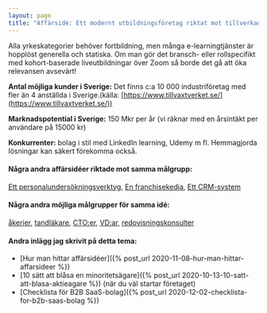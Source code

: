 ```yaml
---
layout: page
title: "Affärsidé: Ett modernt utbildningsföretag riktat mot tillverkande industri"
---
```

Alla yrkeskategorier behöver fortbildning, men många e-learningtjänster är hopplöst generella och statiska. Om man gör det bransch- eller rollspecifikt med kohort-baserade liveutbildningar över Zoom så borde det gå att öka relevansen avsevärt!

**Antal möjliga kunder i Sverige:** Det finns c:a 10 000 industriföretag med fler än 4 anställda i Sverige.(källa: [https://www.tillvaxtverket.se/](https://www.tillvaxtverket.se/))

**Marknadspotential i Sverige:** 150 Mkr per år (vi räknar med en årsintäkt per användare på 15000 kr)

**Konkurrenter:** bolag i stil med LinkedIn learning, Udemy m fl. Hemmagjorda lösningar kan säkert förekomma också.

#### Några andra affärsidéer riktade mot samma målgrupp:
[Ett personalundersökningsverktyg](/affarsideer/ett-personalundersokningsverktyg-for-tillverkande-industri/), [En franchisekedja](/affarsideer/en-franchisekedja-av-tillverkande-industri/), [Ett CRM-system](/affarsideer/ett-crm-system-for-tillverkande-industri/)


#### Några andra möjliga målgrupper för samma idé:
[åkerier](/affarsideer/ett-modernt-utbildningsforetag-riktat-mot-akerier/), [tandläkare](/affarsideer/ett-modernt-utbildningsforetag-riktat-mot-tandlakare/), [CTO:er](/affarsideer/ett-modernt-utbildningsforetag-riktat-mot-cto-er/), [VD:ar](/affarsideer/ett-modernt-utbildningsforetag-riktat-mot-vd-ar/), [redovisningskonsulter](/affarsideer/ett-modernt-utbildningsforetag-riktat-mot-redovisningskonsulter/)

#### Andra inlägg jag skrivit på detta tema:
- [Hur man hittar affärsidéer]({% post_url 2020-11-08-hur-man-hittar-affarsideer %})
- [10 sätt att blåsa en minoritetsägare]({% post_url 2020-10-13-10-satt-att-blasa-aktieagare %}) (när du väl startar företaget)
- [Checklista för B2B SaaS-bolag]({% post_url 2020-12-02-checklista-for-b2b-saas-bolag %})

